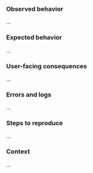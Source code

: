 <!--
Instructions:
 * Fill out the sections below, replace …'s with information about your issue
 * Use the 'preview' function above this text box to verify formatting before submitting
-->

### Observed behavior
<!--
Description of the behavior that was observed, including screenshots or other references when applicable
-->

…

### Expected behavior
<!--
Description of what behavior was expected but did not occur
-->

…

### User-facing consequences
<!--
Implications and real-world consequences for learners, coaches, admins, and other users of the application
-->

…

### Errors and logs
<!--
Relevant logs from:
 * the command line
 * ~/.kolibri/logs/kolibri.txt
 * the browser console

Please wrap errors in triple backticks for clean formatting like this:
```
01:10 info: something happened
01:12 error: something bad happened
```
-->

…

### Steps to reproduce
<!--
Precise steps that someone else can follow in order to see this behavior
-->

…

### Context
<!--
Tell us about your environment, including:
 * Kolibri version
 * Operating system
 * Browser
-->

…

